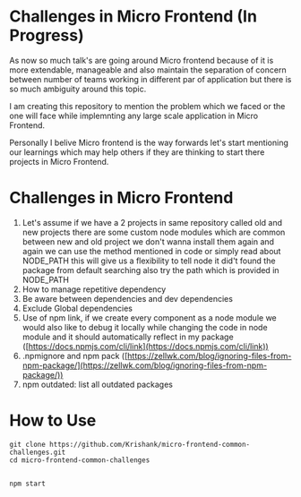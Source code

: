 # Challenges in Micro Frontend (In Progress)

As now so much talk's are going around Micro frontend because of it is more extendable, manageable and also maintain the separation of concern between number of teams working in different par of application but there is so much ambiguity around this topic.

I am creating this repository to mention the problem which we faced or the one will face while implemnting any large scale application in Micro Frontend.

Personally I belive Micro frontend is the way forwards let's start mentioning our learnings which may help others if they are thinking to start there projects in Micro Frontend.

# Challenges in Micro Frontend

1. Let's assume if we have a 2 projects in same repository called old and new projects there are some custom node modules which are common between new and old project we don't wanna install them again and again we can use the method mentioned in code or simply read about NODE_PATH this will give us a flexibility to tell node it did't found the package from default searching also try the path which is provided in NODE_PATH
2. How to manage repetitive dependency
3. Be aware between dependencies and dev dependencies
4. Exclude Global dependencies
5. Use of npm link, if we create every component as a node module we would also like to debug it locally while changing the code in node module and it should automatically reflect in my package ([https://docs.npmjs.com/cli/link](https://docs.npmjs.com/cli/link))
6. .npmignore and npm pack ([https://zellwk.com/blog/ignoring-files-from-npm-package/](https://zellwk.com/blog/ignoring-files-from-npm-package/))
7. npm outdated: list all outdated packages

# How to Use

```
git clone https://github.com/Krishank/micro-frontend-common-challenges.git
cd micro-frontend-common-challenges


npm start

```
